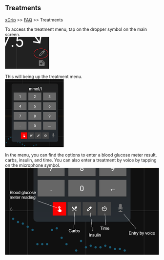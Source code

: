 ## Treatments
[xDrip](../README.md) >> [FAQ](./FAQ_page.md) >> Treatments  

To access the treatment menu, tap on the dropper symbol on the main screen.  
![](./images/syringe-symbol.png)  
  
This will being up the treatment menu.  
![](./images/treatment_menu_clean.png)  
  
In the menu, you can find the options to enter a blood glucose meter result, carbs, insulin, and time.  You can also enter a treatment by voice by tapping on the microphone symbol.  
![](./images/treatment_menu_items.png)  
  

  
